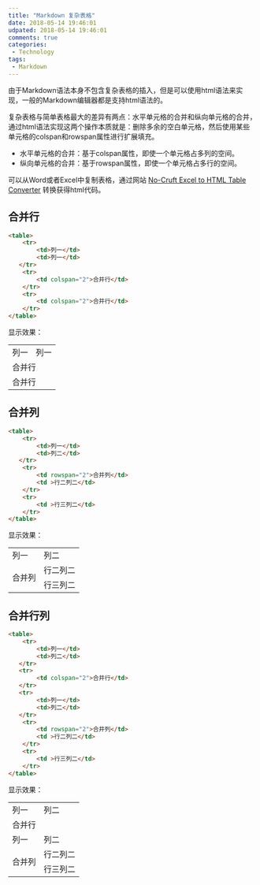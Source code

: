 ```yaml
---
title: "Markdown 复杂表格"
date: 2018-05-14 19:46:01
udpated: 2018-05-14 19:46:01
comments: true
categories:
 - Technology
tags:
 - Markdown
---
```


由于Markdown语法本身不包含复杂表格的插入，但是可以使用html语法来实现，一般的Markdown编辑器都是支持html语法的。

复杂表格与简单表格最大的差异有两点：水平单元格的合并和纵向单元格的合并，通过html语法实现这两个操作本质就是：删除多余的空白单元格，然后使用某些单元格的colspan和rowspan属性进行扩展填充。

* 水平单元格的合并：基于colspan属性，即使一个单元格占多列的空间。
* 纵向单元格的合并：基于rowspan属性，即使一个单元格占多行的空间。

可以从Word或者Excel中复制表格，通过网站 [No-Cruft Excel to HTML Table Converter](http://pressbin.com/tools/excel_to_html_table/index.html) 转换获得html代码。
<!--more-->

## 合并行

```html
<table>
    <tr>
        <td>列一</td>
        <td>列一</td>
   </tr>
    <tr>
        <td colspan="2">合并行</td>
    </tr>
    <tr>
        <td colspan="2">合并行</td>
    </tr>
</table>
```

显示效果：

<table>
    <tr>
        <td>列一</td>
        <td>列一</td>
   </tr>
    <tr>
        <td colspan="2">合并行</td>
    </tr>
    <tr>
        <td colspan="2">合并行</td>
    </tr>
</table>

## 合并列

```html
<table>
    <tr>
        <td>列一</td>
        <td>列二</td>
   </tr>
    <tr>
        <td rowspan="2">合并列</td>
        <td >行二列二</td>
    </tr>
    <tr>
        <td >行三列二</td>
    </tr>
</table>
```

显示效果：

<table>
    <tr>
        <td>列一</td>
        <td>列二</td>
   </tr>
    <tr>
        <td rowspan="2">合并列</td>
        <td >行二列二</td>
    </tr>
    <tr>
        <td >行三列二</td>
    </tr>
</table>

## 合并行列

```html
<table>
    <tr>
        <td>列一</td>
        <td>列二</td>
   </tr>
   <tr>
        <td colspan="2">合并行</td>
   </tr>
   <tr>
        <td>列一</td>
        <td>列二</td>
   </tr>
    <tr>
        <td rowspan="2">合并列</td>
        <td >行二列二</td>
    </tr>
    <tr>
        <td >行三列二</td>
    </tr>
</table>
```

显示效果：

<table>
    <tr>
        <td>列一</td>
        <td>列二</td>
   </tr>
   <tr>
        <td colspan="2">合并行</td>
   </tr>
   <tr>
        <td>列一</td>
        <td>列二</td>
   </tr>
    <tr>
        <td rowspan="2">合并列</td>
        <td >行二列二</td>
    </tr>
    <tr>
        <td >行三列二</td>
    </tr>
</table>

